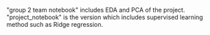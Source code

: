 "group 2 team notebook" includes EDA and PCA of the project.
"project_notebook" is the version which includes supervised learning method such as Ridge regression.
